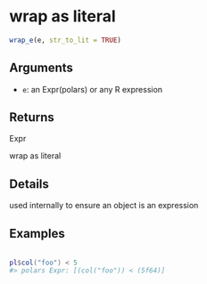 # wrap as literal

```r
wrap_e(e, str_to_lit = TRUE)
```

## Arguments

- `e`: an Expr(polars) or any R expression

## Returns

Expr

wrap as literal

## Details

used internally to ensure an object is an expression

## Examples

<pre class='r-example'> <code> <span class='r-in'><span></span></span>
<span class='r-in'><span><span class='va'>pl</span><span class='op'>$</span><span class='fu'>col</span><span class='op'>(</span><span class='st'>"foo"</span><span class='op'>)</span> <span class='op'>&lt;</span> <span class='fl'>5</span></span></span>
<span class='r-out co'><span class='r-pr'>#&gt;</span> polars Expr: [(col("foo")) &lt; (5f64)]</span>
 </code></pre>